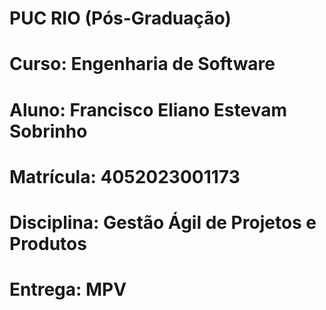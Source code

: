 # PUC RIO (Pós-Graduação)
# Curso: Engenharia de Software
# Aluno: Francisco Eliano Estevam Sobrinho
# Matrícula: 4052023001173
# Disciplina: Gestão Ágil de Projetos e Produtos
# Entrega: MPV
